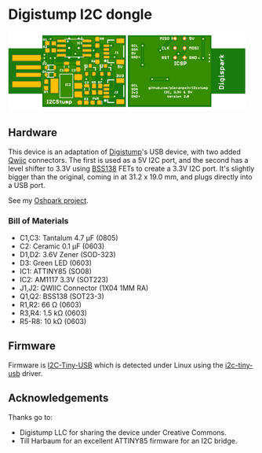 # Digistump I2C dongle

![Top of I2CStump](gfx/i2cstump-v2-top.png)
![Bottom of I2CStump](gfx/i2cstump-v2-bottom.png)

## Hardware 

This device is an adaptation of [Digistump](http://digistump.com/products/1)'s
USB device, with two added [Qwiic](https://www.sparkfun.com/qwiic) connectors.
The first is used as a 5V I2C port, and the second has a level shifter to 3.3V
using [BSS138](https://www.onsemi.com/pub/Collateral/BSS138-D.PDF) FETs to
create a 3.3V I2C port. It's slightly bigger than the original, coming in 
at 31.2 x 19.0 mm, and plugs directly into a USB port.

See my [Oshpark project](https://oshpark.com/shared_projects/iBBtdp7S).

### Bill of Materials

*   C1,C3: Tantalum 4.7 μF (0805)
*   C2: Ceramic 0.1 μF (0603)
*   D1,D2: 3.6V Zener (SOD-323)
*   D3: Green LED (0603)
*   IC1: ATTINY85 (SO08)
*   IC2: AM1117 3.3V (SOT223)
*   J1,J2: QWIIC Connector (1X04 1MM RA)
*   Q1,Q2: BSS138 (SOT23-3)
*   R1,R2: 66 Ω (0603)
*   R3,R4: 1.5 kΩ (0603)
*   R5-R8: 10 kΩ (0603)

## Firmware

Firmware is [I2C-Tiny-USB](https://github.com/harbaum/I2C-Tiny-USB) which
is detected under Linux using the [i2c-tiny-usb](https://github.com/torvalds/linux/blob/master/drivers/i2c/busses/i2c-tiny-usb.c)
driver.

## Acknowledgements

Thanks go to:

*   Digistump LLC for sharing the device under Creative Commons.
*   Till Harbaum for an excellent ATTINY85 firmware for an I2C bridge.

